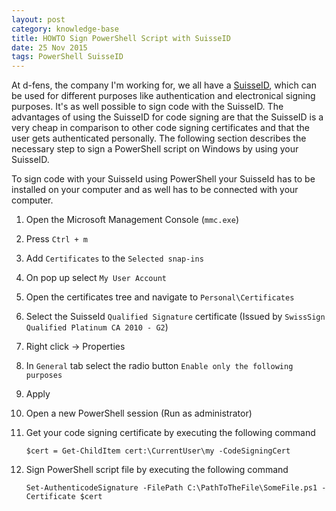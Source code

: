 ```yaml
---
layout: post
category: knowledge-base
title: HOWTO Sign PowerShell Script with SuisseID
date: 25 Nov 2015
tags: PowerShell SuisseID
---
```


At d-fens, the company I'm working for, we all have a [SuisseID](https://www.post.ch/suisseid‎), which can be used for different purposes like authentication and electronical signing purposes. It's as well possible to sign code with the SuisseID. The advantages of using the SuisseID for code signing are that the SuisseID is a very cheap in comparison to other code signing certificates and that the user gets authenticated personally. The following section describes the necessary step to sign a PowerShell script on Windows by using your SuisseID.

To sign code with your SuisseId using PowerShell your SuisseId has to be installed on your computer and as well has to be connected with your computer.

1. Open the Microsoft Management Console (`mmc.exe`)
1. Press `Ctrl + m`
1. Add `Certificates` to the `Selected snap-ins`
1. On pop up select `My User Account`
1. Open the certificates tree and navigate to `Personal\Certificates`
1. Select the SuisseId `Qualified Signature` certificate (Issued by `SwissSign Qualified Platinum CA 2010 - G2`)
1. Right click -> Properties
1. In `General` tab select the radio button `Enable only the following purposes`
1. Apply
1. Open a new PowerShell session (Run as administrator)
1. Get your code signing certificate by executing the following command
  
    ```$cert = Get-ChildItem cert:\CurrentUser\my -CodeSigningCert```

1. Sign PowerShell script file by executing the following command

    ```Set-AuthenticodeSignature -FilePath C:\PathToTheFile\SomeFile.ps1 -Certificate $cert```
